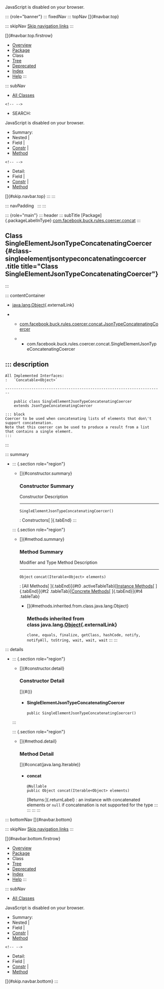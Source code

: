 <div>

JavaScript is disabled on your browser.

</div>

::: {role="banner"}
::: fixedNav
::: topNav
[]{#navbar.top}

::: skipNav
[Skip navigation links](#skip.navbar.top "Skip navigation links")
:::

[]{#navbar.top.firstrow}

-   [Overview](../../../../../../index.html)
-   [Package](package-summary.html)
-   Class
-   [Tree](package-tree.html)
-   [Deprecated](../../../../../../deprecated-list.html)
-   [Index](../../../../../../index-all.html)
-   [Help](../../../../../../help-doc.html)
:::

::: subNav
-   [All Classes](../../../../../../allclasses.html)

```{=html}
<!-- -->
```
-   SEARCH:

<div>

<div>

JavaScript is disabled on your browser.

</div>

</div>

<div>

-   Summary: 
-   Nested \| 
-   Field \| 
-   [Constr](#constructor.summary) \| 
-   [Method](#method.summary)

```{=html}
<!-- -->
```
-   Detail: 
-   Field \| 
-   [Constr](#constructor.detail) \| 
-   [Method](#method.detail)

</div>

[]{#skip.navbar.top}
:::
:::

::: navPadding
 
:::
:::

::: {role="main"}
::: header
::: subTitle
[Package]{.packageLabelInType} [com.facebook.buck.rules.coercer.concat](package-summary.html)
:::

## Class SingleElementJsonTypeConcatenatingCoercer {#class-singleelementjsontypeconcatenatingcoercer .title title="Class SingleElementJsonTypeConcatenatingCoercer"}
:::

::: contentContainer
-   [java.lang.Object](http://docs.oracle.com/javase/7/docs/api/java/lang/Object.html?is-external=true "class or interface in java.lang"){.externalLink}

-   -   [com.facebook.buck.rules.coercer.concat.JsonTypeConcatenatingCoercer](JsonTypeConcatenatingCoercer.html "class in com.facebook.buck.rules.coercer.concat")

    -   -   com.facebook.buck.rules.coercer.concat.SingleElementJsonTypeConcatenatingCoercer

::: description
-   

    All Implemented Interfaces:
    :   `Concatable<Object>`

    ------------------------------------------------------------------------

        public class SingleElementJsonTypeConcatenatingCoercer
        extends JsonTypeConcatenatingCoercer

    ::: block
    Coercer to be used when concatenating lists of elements that don\'t
    support concatenation.
    Note that this coercer can be used to produce a result from a list
    that contains a single element.
    :::
:::

::: summary
-   ::: {.section role="region"}
    -   []{#constructor.summary}

        ### Constructor Summary

          Constructor                                     Description
          ----------------------------------------------- -------------
          `SingleElementJsonTypeConcatenatingCoercer()`    

          : Constructors[ ]{.tabEnd}
    :::

    ::: {.section role="region"}
    -   []{#method.summary}

        ### Method Summary

          Modifier and Type   Method                                Description
          ------------------- ------------------------------------- -------------
          `Object`            `concat​(Iterable<Object> elements)`    

          : [All Methods[ ]{.tabEnd}]{#t0 .activeTableTab}[[Instance
          Methods](javascript:show(2);)[ ]{.tabEnd}]{#t2
          .tableTab}[[Concrete
          Methods](javascript:show(8);)[ ]{.tabEnd}]{#t4 .tableTab}

        -   []{#methods.inherited.from.class.java.lang.Object}

            ### Methods inherited from class java.lang.[Object](http://docs.oracle.com/javase/7/docs/api/java/lang/Object.html?is-external=true "class or interface in java.lang"){.externalLink}

            `clone, equals, finalize, getClass, hashCode, notify, notifyAll, toString, wait, wait, wait`
    :::
:::

::: details
-   ::: {.section role="region"}
    -   []{#constructor.detail}

        ### Constructor Detail

        []{#<init>()}

        -   #### SingleElementJsonTypeConcatenatingCoercer

                public SingleElementJsonTypeConcatenatingCoercer()
    :::

    ::: {.section role="region"}
    -   []{#method.detail}

        ### Method Detail

        []{#concat(java.lang.Iterable)}

        -   #### concat

            ``` methodSignature
            @Nullable
            public Object concat​(Iterable<Object> elements)
            ```

            [Returns:]{.returnLabel}
            :   an instance with concatenated elements or `null` if
                concatenation is not supported for the type
    :::
:::
:::
:::

::: bottomNav
[]{#navbar.bottom}

::: skipNav
[Skip navigation links](#skip.navbar.bottom "Skip navigation links")
:::

[]{#navbar.bottom.firstrow}

-   [Overview](../../../../../../index.html)
-   [Package](package-summary.html)
-   Class
-   [Tree](package-tree.html)
-   [Deprecated](../../../../../../deprecated-list.html)
-   [Index](../../../../../../index-all.html)
-   [Help](../../../../../../help-doc.html)
:::

::: subNav
-   [All Classes](../../../../../../allclasses.html)

<div>

<div>

JavaScript is disabled on your browser.

</div>

</div>

<div>

-   Summary: 
-   Nested \| 
-   Field \| 
-   [Constr](#constructor.summary) \| 
-   [Method](#method.summary)

```{=html}
<!-- -->
```
-   Detail: 
-   Field \| 
-   [Constr](#constructor.detail) \| 
-   [Method](#method.detail)

</div>

[]{#skip.navbar.bottom}
:::
